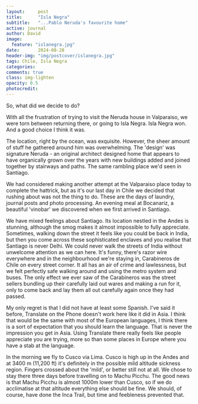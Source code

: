 ```yaml
---
layout:     post
title:      "Isla Negra"
subtitle:   "...Pablo Neruda's favourite home"
active: journal
author: David
image:
  feature: "islanegra.jpg"
date:       2024-08-28
header-img: "img/postcover/islanegra.jpg"
tags: Chile, Isla Negra
categories: 
comments: true
class: img-lighten 
opacity: 0.5
photocredit:
---
```


So, what did we decide to do? 

With all the frustration of trying to visit the Neruda house in Valparaiso, we were torn between returning there, or going to Isla Negra. Isla Negra won. And a good choice I think it was.

The location, right by the ocean, was exquisite. However, the sheer amount of stuff he gathered around him was overwhelming. The 'design' was signature Neruda - an original architect designed home that appears to have organically grown over the years with new buildings added and joined together by stairways and paths. The same rambling place we'd seen in Santiago.

We had considered making another attempt at the Valparaiso place today to complete the hattrick, but as it's our last day in Chile we decided that rushing about was not the thing to do. These are the days of laundry, journal posts and photo processing. An evening meal at Bocanariz, a beautiful 'vinobar' we discovered when we first arrived in Santiago.

We have mixed feelings about Santiago. Its location nestled in the Andes is stunning, although the smog makes it almost impossible to fully appreciate. Sometimes, walking down the street it feels like you could be back in India, but then you come across these sophisticated enclaves and you realise that Santiago is never Delhi. We could never walk the streets of India without unwelcome attention as we can here. It's funny, there's razor wire everywhere and in the neighbourhood we're staying in, Carabineros de Chile on every street corner. It all has an air of crime and lawlessness, but we felt perfectly safe walking around and using the metro system and buses. The only effect we ever saw of the Carabineros was the street sellers bundling up their carefully laid out wares and making a run for it, only to come back and lay them all out carefully again once they had passed. 

My only regret is that I did not have at least some Spanish. I've said it before, Translate on the Phone doesn't work here like it did in Asia. I think that would be the same with most of the European languages, I think there is a sort of expectation that you should learn the language. That is never the impression you get in Asia. Using Translate there really feels like people appreciate you are trying, more so than some places in Europe where you have a stab at the language.

In the morning we fly to Cusco via Lima. Cusco is high up in the Andes and at 3400 m (11,200 ft) it's definitely in the possible mild altitude sickness region. Fingers crossed about the 'mild', or better still not at all. We chose to stay there three days before travelling on to Machu Picchu. The good news is that Machu Picchu is almost 1000m lower than Cusco, so if we do acclimatise at that altitude everything else should be fine. We should, of course, have done the Inca Trail, but time and feebleness prevented that.

 

 








